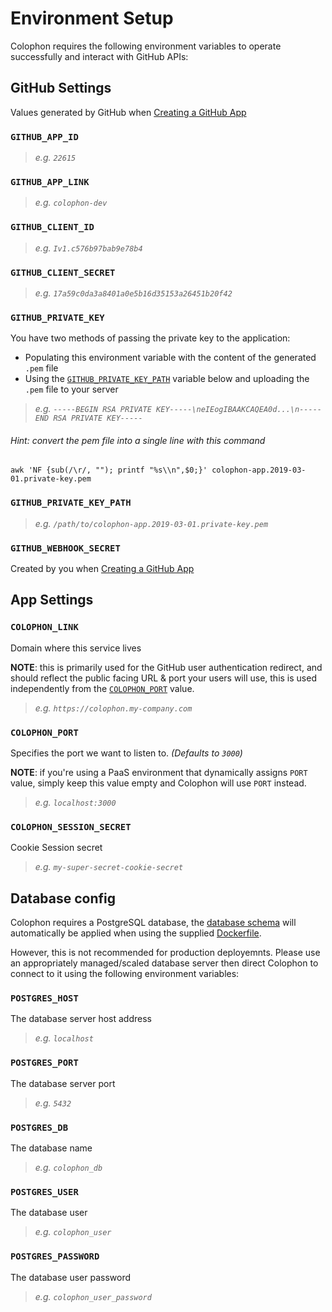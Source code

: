 # Environment Setup

Colophon requires the following environment variables to operate successfully and interact with GitHub APIs:

## GitHub Settings

Values generated by GitHub when [Creating a GitHub App](app.md)

### `GITHUB_APP_ID`

> _e.g. `22615`_

### `GITHUB_APP_LINK`

> _e.g. `colophon-dev`_

### `GITHUB_CLIENT_ID`

> _e.g. `Iv1.c576b97bab9e78b4`_

### `GITHUB_CLIENT_SECRET`

> _e.g. `17a59c0da3a8401a0e5b16d35153a26451b20f42`_

### `GITHUB_PRIVATE_KEY`

You have two methods of passing the private key to the application:

- Populating this environment variable with the content of the generated `.pem` file
- Using the [`GITHUB_PRIVATE_KEY_PATH`](#GITHUB_PRIVATE_KEY_PATH) variable below and uploading the `.pem` file to your server

> _e.g. `-----BEGIN RSA PRIVATE KEY-----\neIEogIBAAKCAQEA0d...\n-----END RSA PRIVATE KEY-----`_

###### _Hint_: convert the pem file into a single line with this command

```shell
awk 'NF {sub(/\r/, ""); printf "%s\\n",$0;}' colophon-app.2019-03-01.private-key.pem
```

### `GITHUB_PRIVATE_KEY_PATH`

> _e.g. `/path/to/colophon-app.2019-03-01.private-key.pem`_

### `GITHUB_WEBHOOK_SECRET`

Created by you when [Creating a GitHub App](app.md)

## App Settings

### `COLOPHON_LINK`

Domain where this service lives

**NOTE**: this is primarily used for the GitHub user authentication redirect, and should reflect the public facing URL & port your users will use, this is used independently from the [`COLOPHON_PORT`](#COLOPHON_PORT) value.

> _e.g. `https://colophon.my-company.com`_

### `COLOPHON_PORT`

Specifies the port we want to listen to. _(Defaults to `3000`)_

**NOTE**: if you're using a PaaS environment that dynamically assigns `PORT` value, simply keep this value empty and Colophon will use `PORT` instead.

> _e.g. `localhost:3000`_

### `COLOPHON_SESSION_SECRET`

Cookie Session secret

> _e.g. `my-super-secret-cookie-secret`_

## Database config

Colophon requires a PostgreSQL database, the [database schema](../db/db.sql) will automatically be applied when using the supplied [Dockerfile](../db/Docekrfile).

However, this is not recommended for production deployemnts. Please use an appropriately managed/scaled database server then direct Colophon to connect to it using the following environment variables:

### `POSTGRES_HOST`

The database server host address

> _e.g. `localhost`_

### `POSTGRES_PORT`

The database server port

> _e.g. `5432`_

### `POSTGRES_DB`

The database name

> _e.g. `colophon_db`_

### `POSTGRES_USER`

The database user

> _e.g. `colophon_user`_

### `POSTGRES_PASSWORD`

The database user password

> _e.g. `colophon_user_password`_
